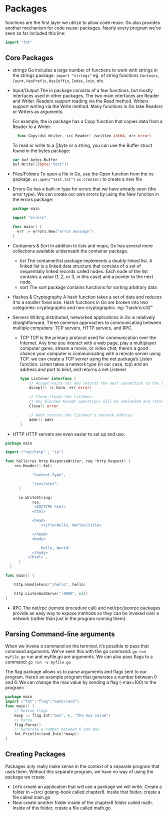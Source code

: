 # Packages

functions are the first layer we utilize to allow code reuse. Go also provides another mechanism for code reuse: packages. Nearly every program we’ve seen so far included this line:

```go
import "fmt"
```

## Core Packages

- strings
  Go includes a large number of functions to work with strings in the strings package.
  `import "strings"`
  eg. of string functions `Contains`, `Count`, `HasPrefix`, `HasSuffix`, `Index`, `Join`, etc.

- Input/Output
  The io package consists of a few functions, but mostly interfaces used in other packages. The two main interfaces are Reader and Writer. Readers support reading via the Read method. Writers support writing via the Write method. Many functions in Go take Readers or Writers as arguments.

  For example, the io package has a Copy function that copies data from a Reader to a Writer:

  ```go
    func Copy(dst Writer, src Reader) (written int64, err error)
  ```

  To read or write to a []byte or a string, you can use the Buffer struct found in the bytes package:

  ```go
  var buf bytes.Buffer
  buf.Write([]byte("test"))
  ```

- Files/Folders
  To open a file in Go, use the Open function from the os package.
  `os.open("test.txt")`
  `os.Create()` to create a new file

- Errors
  Go has a built-in type for errors that we have already seen (the error type). We can create our own errors by using the New function in the errors package:

  ```go
  package main

  import "errors"

  func main() {
    err := errors.New("error message")
  }
  ```

- Containers & Sort
  In addition to lists and maps, Go has several more collections available underneath the container package.

  - list
    The container/list package implements a doubly linked list. A linked list is a linked data structure that consists of a set of sequentially linked records called nodes. Each node of the list contains a value (1, 2, or 3, in this case) and a pointer to the next node.
  - sort
    The sort package contains functions for sorting arbitrary data

- Hashes & Cryptography
  A hash function takes a set of data and reduces it to a smaller fixed size. Hash functions in Go are broken into two categories: cryptographic and non-cryptographic. eg: "hash/crc32"

- Servers
  Writing distributed, networked applications in Go is relatively straightforward. Three common approaches to communicating between multiple computers: TCP servers, HTTP servers, and RPC.

  - TCP
    TCP is the primary protocol used for communication over the Internet. Any time you interact with a web page, play a multiplayer computer game, stream a movie, or video chat, there’s a good chance your computer is communicating with a remote server using TCP. we can create a TCP server using the net package’s Listen function. Listen takes a network type (in our case, tcp) and an address and port to bind, and returns a net.Listener

    ```go
    type Listener interface {
    	// Accept waits for and returns the next connection to the listener.
    	Accept() (c Conn, err error)

    	// Close closes the listener.
    	// Any blocked Accept operations will be unblocked and return errors.
    	Close() error

    	// Addr returns the listener's network address.
    	Addr() Addr
    }
    ```

- HTTP
  HTTP servers are even easier to set up and use:

```go
package main

import ("net/http" ; "io")

func hello(res http.ResponseWriter, req *http.Request) {
    res.Header().Set(

            "Content-Type",

            "text/html",
      )

      io.WriteString(
            res,
            `<DOCTYPE html>
            <html>

            <head>
                <title>Hello, World</title>

            </head>
            <body>

                Hello, World!
            </body>
          </html>`,
      )
  }

func main() {

    http.HandleFunc("/hello", hello)

    http.ListenAndServe(":9000", nil)
}
```

- RPC
  The net/rpc (remote procedure call) and net/rpc/jsonrpc packages provide an easy way to expose methods so they can be invoked over a network (rather than just in the program running them).

## Parsing Command-line arguments

When we invoke a command on the terminal, it’s possible to pass that command arguments. We’ve seen this with the go command:
`go run myfile.go`
run and myfile.go are arguments. We can also pass flags to a command:
`go run -v myfile.go`

The flag package allows us to parse arguments and flags sent to our program. Here’s an example program that generates a number between 0 and 6. We can change the max value by sending a flag (-max=100) to the program:

```go
package main
import ("fmt";"flag";"math/rand")
func main() {
    // Define flags
    maxp := flag.Int("max", 6, "the max value")
    // Parse
    flag.Parse()
    // Generate a number between 0 and max
    fmt.Println(rand.Intn(*maxp))
}
```

## Creating Packages

Packages only really make sense in the context of a separate program that uses them. Without this separate program, we have no way of using the package we create.

- Let’s create an application that will use a package we will write. Create a folder in ~/src/ golang-book called chapter8. Inside that folder, create a file called main.go
- Now create another folder inside of the chapter8 folder called math. Inside of this folder, create a file called math.go
